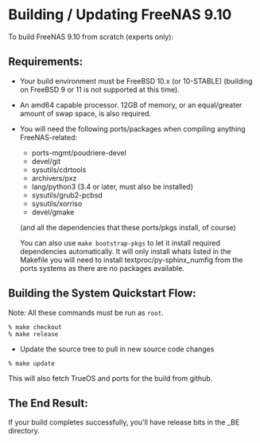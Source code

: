 # Building / Updating FreeNAS 9.10

To build FreeNAS 9.10 from scratch (experts only):

## Requirements:

* Your build environment must be FreeBSD 10.x (or 10-STABLE)
(building on FreeBSD 9 or 11 is not supported at this time).

* An amd64 capable processor.  12GB of memory, or an equal/greater amount
  of swap space, is also required.

* You will need the following ports/packages when compiling anything
  FreeNAS-related:
  * ports-mgmt/poudriere-devel
  * devel/git
  * sysutils/cdrtools
  * archivers/pxz
  * lang/python3 (3.4 or later, must also be installed)
  * sysutils/grub2-pcbsd
  * sysutils/xorriso
  * devel/gmake

  (and all the dependencies that these ports/pkgs install, of course)
  
  You can also use ```make bootstrap-pkgs``` to let it install required
  dependencies automatically. It will only install whats listed in the Makefile
  you will need to install textproc/py-sphinx_numfig 
  from the ports systems as there are no packages available.

## Building the System Quickstart Flow:

Note: All these commands must be run as `root`.

```
% make checkout
% make release
```

* Update the source tree to pull in new source code changes

```
% make update
```

This will also fetch TrueOS and ports for the build from github.

## The End Result:

If your build completes successfully, you'll have release bits in the _BE
directory.

